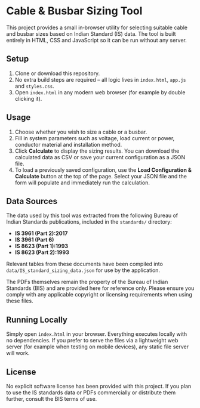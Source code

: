 # Cable & Busbar Sizing Tool

This project provides a small in‑browser utility for selecting suitable cable and busbar sizes based on Indian Standard (IS) data. The tool is built entirely in HTML, CSS and JavaScript so it can be run without any server.

## Setup

1. Clone or download this repository.
2. No extra build steps are required – all logic lives in `index.html`, `app.js` and `styles.css`.
3. Open `index.html` in any modern web browser (for example by double clicking it).

## Usage

1. Choose whether you wish to size a cable or a busbar.
2. Fill in system parameters such as voltage, load current or power, conductor material and installation method.
3. Click **Calculate** to display the sizing results. You can download the calculated data as CSV or save your current configuration as a JSON file.
4. To load a previously saved configuration, use the **Load Configuration & Calculate** button at the top of the page. Select your JSON file and the form will populate and immediately run the calculation.

## Data Sources

The data used by this tool was extracted from the following Bureau of Indian Standards publications, included in the `standards/` directory:

- **IS 3961 (Part 2):2017**
- **IS 3961 (Part 6)**
- **IS 8623 (Part 1):1993**
- **IS 8623 (Part 2):1993**

Relevant tables from these documents have been compiled into `data/IS_standard_sizing_data.json` for use by the application.

The PDFs themselves remain the property of the Bureau of Indian Standards (BIS) and are provided here for reference only. Please ensure you comply with any applicable copyright or licensing requirements when using these files.

## Running Locally

Simply open `index.html` in your browser. Everything executes locally with no dependencies. If you prefer to serve the files via a lightweight web server (for example when testing on mobile devices), any static file server will work.

## License

No explicit software license has been provided with this project. If you plan to use the IS standards data or PDFs commercially or distribute them further, consult the BIS terms of use.

